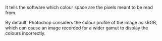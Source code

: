 It tells the software which colour space are the pixels meant to be read from.

By default, Photoshop considers the colour profile of the image as sRGB, which can cause an image recorded for a wider gamut to display the colours incorrectly.